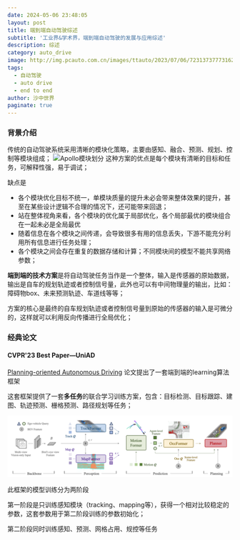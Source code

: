 ```yaml
---
date: 2024-05-06 23:48:05
layout: post
title: 端到端自动驾驶综述
subtitle: '工业界&学术界，端到端自动驾驶的发展与应用综述'
description: 综述
category: auto_drive
image: http://img.pcauto.com.cn/images/ttauto/2023/07/06/7231373777316299275/029a976e8b95446d8011698ee4fd5403~noop.image.png
tags:
  - 自动驾驶
  - auto drive
  - end to end
author: 沙中世界
paginate: true
---
```


### 背景介绍
传统的自动驾驶系统采用清晰的模块化策略，主要由感知、融合、预测、规划、控制等模块组成；
![Apollo模块划分](https://bce.bdstatic.com/doc/Apollo-Homepage-Document/Apollo_Beta_Doc/image_760538e.png)
这种方案的优点是每个模块有清晰的目标和任务，可解释性强，易于调试；

缺点是
- 各个模块优化目标不统一，单模块质量的提升未必会带来整体效果的提升，甚至在某些设计逻辑不合理的情况下，还可能带来回退；
- 站在整体视角来看，各个模块的优化属于局部优化，各个局部最优的模块组合在一起未必是全局最优
- 随着信息在各个模块之间传递，会导致很多有用的信息丢失，下游不能充分利用所有信息进行任务处理；
- 各个模块之间会存在重复的数据存储和计算；不同模块间的模型不能共享网络参数；

**端到端的技术方案**是将自动驾驶任务当作是一个整体，输入是传感器的原始数据，输出是自车的规划轨迹或者控制信号量，此外也可以有中间物理量的输出，比如：障碍物box、未来预测轨迹、车道线等等；

方案的核心是最终的自车规划轨迹或者控制信号量到原始的传感器的输入是可微分的，这样就可以利用反向传播进行全局优化；

### 经典论文

#### CVPR'23 Best Paper—UniAD
[Planning-oriented Autonomous Driving](https://arxiv.org/pdf/2212.10156)
论文提出了一套端到端的learning算法框架

这套框架提供了一套**多任务**的联合学习训练方案，包含：目标检测、目标跟踪、建图、轨迹预测、栅格预测、路径规划等任务；

![UniAd端到端网络](/post_images/auto_drive/端到端多任务整合.png)

此框架的模型训练分为两阶段

第一阶段是只训练感知模块（tracking、mapping等），获得一个相对比较稳定的参数，这套参数用于第二阶段训练的参数初始化；

第二阶段同时训练感知、预测、网格占用、规控等任务